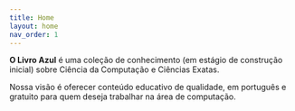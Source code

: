 ```yaml
---
title: Home
layout: home
nav_order: 1
---
```


**O Livro Azul** é uma coleção de conhecimento (em estágio de construção inicial) sobre Ciência da Computação e Ciências Exatas.

Nossa visão é oferecer conteúdo educativo de qualidade, em português e gratuito para quem deseja trabalhar na área de computação.